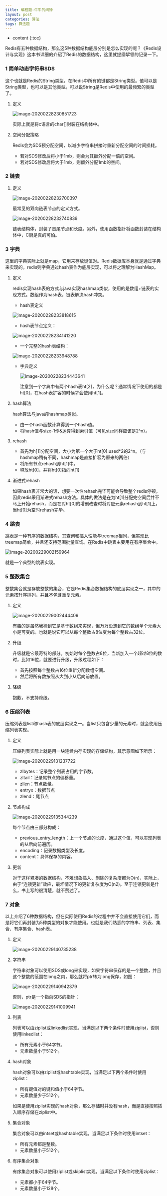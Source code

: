 ```yaml
---
title: 编程题-牛牛的闹钟
layout: post
categories: 算法
tags: 算法题
---
```

* content
{:toc}


Redis有五种数据结构，那么这5种数据结构底层分别是怎么实现的呢？《Redis设计与实现》这本书详细的介绍了Redis的数据结构，这里就提纲挈领的记录一下。




### 1 简单动态字符串SDS

这个也就是Redis的String类型，在Redis中所有的键都是String类型。值可以是String类型，也可以是其他类型。可以说String是Redis中使用的最频繁的类型了。

1. 定义

   ![image-20200228230851723](../images/2020-1-8-%E8%AF%BB%E4%B9%A6%E7%AC%94%E8%AE%B0-Redis%E6%95%B0%E6%8D%AE%E7%BB%93%E6%9E%84.assets/image-20200228230851723.png)

   实际上就是将c语言的char[]封装在结构体中。

2. 空间分配策略

   Redis会为SDS预分配空间，以减少字符串拼接时重新分配空间的时间损耗。

   - 若对SDS修改后将小于1mb，则会为其额外分配一倍的空间。
   - 若对SDS修改后将大于1mb，则额外分配1mb的空间。

### 2 链表

1. 定义

   ![image-20200228232700397](../images/2020-1-8-%E8%AF%BB%E4%B9%A6%E7%AC%94%E8%AE%B0-Redis%E6%95%B0%E6%8D%AE%E7%BB%93%E6%9E%84.assets/image-20200228232700397.png)

   最常见的双向链表节点的定义方式。

   ![image-20200228232740839](../images/2020-1-8-%E8%AF%BB%E4%B9%A6%E7%AC%94%E8%AE%B0-Redis%E6%95%B0%E6%8D%AE%E7%BB%93%E6%9E%84.assets/image-20200228232740839.png)

   链表结构体，封装了首尾节点和长度。另外，使用函数指针将函数封装在结构体中，C厨是真的可怕。



### 3 字典

这里的字典实际上就是map，它用来存放键值对。Redis数据库本身就是通过字典来实现的。redis则字典通过hash表作为底层实现，可以将之理解为HashMap。

1. 定义

   redis实现hash表的方式与java实现hashmap类似，使用的是数组+链表的实现方式。数组作为hash表，链表解决hash冲突。

   - hash表定义

   ![image-20200228233818615](../images/2020-1-8-%E8%AF%BB%E4%B9%A6%E7%AC%94%E8%AE%B0-Redis%E6%95%B0%E6%8D%AE%E7%BB%93%E6%9E%84.assets/image-20200228233818615.png)

   - hash表节点定义：

   ![image-20200228234141220](../images/2020-1-8-%E8%AF%BB%E4%B9%A6%E7%AC%94%E8%AE%B0-Redis%E6%95%B0%E6%8D%AE%E7%BB%93%E6%9E%84.assets/image-20200228234141220.png)

   - 一个完整的hash表结构：

   ![image-20200228233948788](../images/2020-1-8-%E8%AF%BB%E4%B9%A6%E7%AC%94%E8%AE%B0-Redis%E6%95%B0%E6%8D%AE%E7%BB%93%E6%9E%84.assets/image-20200228233948788.png)

   - 字典定义

     ![image-20200228234443641](../images/2020-1-8-%E8%AF%BB%E4%B9%A6%E7%AC%94%E8%AE%B0-Redis%E6%95%B0%E6%8D%AE%E7%BB%93%E6%9E%84.assets/image-20200228234443641.png)

     注意到一个字典中有两个hash表ht[2]，为什么呢？通常情况下使用的都是ht[0]，在hash表扩容的时候才会使用ht[1]。

2. hash算法

   hash算法与java的hashmap类似。

   - 由一个hash函数计算得到一个hash值。
   - 将hash值与size-1作&运算得到索引值（可见size同样应该是2^n）。

3. rehash

   - 首先为h[1]分配空间，大小为第一个大于ht[0].used*2的2^n。（与hashmap稍有不同，hashmap是直接扩容为原来的两倍）
   - 将所有节点rehash到ht[1]中。
   - 释放ht[0]，并将ht[0]指向ht[1]

4. 渐进式rehash

   如果hash表非常大的话，想要一次性rehash完毕可能会导致整个redis停顿，因此redis采用渐进式rehash方法。具体的做法是在为ht[1]分配完空间后并不马上开始rehash，而是在对ht[0]的增删改查时将对应元素rehash到ht[1]上，当ht[0]为空时rehash完毕。



### 4 跳表

跳表是一种有序的数据结构，其查询和插入性能与treemap相同，但实现比treemap简单，并且还支持范围批量查询。在Redis中跳表主要用在有序集合中。

![image-20200229002159964](../images/2020-1-8-%E8%AF%BB%E4%B9%A6%E7%AC%94%E8%AE%B0-Redis%E6%95%B0%E6%8D%AE%E7%BB%93%E6%9E%84.assets/image-20200229002159964.png)

就是一个典型的跳表实现。



### 5 整数集合

整数集合就是存放整数的集合，它是Redis集合数据结构的底层实现之一，其中的元素按升序排列，并且不包含重复元素。

1. 定义

   ![image-20200229002444409](../images/2020-1-8-%E8%AF%BB%E4%B9%A6%E7%AC%94%E8%AE%B0-Redis%E6%95%B0%E6%8D%AE%E7%BB%93%E6%9E%84.assets/image-20200229002444409.png)

   有趣的是虽然我猜到它是基于数组来实现，但万万没想到它的数组单个元素大小是可变的。也就是说它可以从每个整数占8位变为每个整数占32位。

2. 升级

   升级就是它最奇特的部分。初始时每个整数占8位，当新加入一个超过8位的数时，比如16位，就要进行升级，升级过程如下：

   - 首先按照每个整数占16位重新分配数组空间。
   - 然后将所有数按照从大到小从后向前放置。

3. 降级

   抱歉，不支持降级。



### 6 压缩列表

压缩列表是list和hash表的底层实现之一。当list只包含少量的元素时，就会使用压缩列表实现。

1. 定义

   压缩列表实际上就是用一块连续内存实现的存储结构，其示意图如下所示：

   ![image-20200229131237722](../images/2020-1-8-%E8%AF%BB%E4%B9%A6%E7%AC%94%E8%AE%B0-Redis%E6%95%B0%E6%8D%AE%E7%BB%93%E6%9E%84.assets/image-20200229131237722.png)

   - zlbytes：记录整个列表占用的字节数。
   - zltail：记录尾节点的偏移量。
   - zllen：节点数量。
   - entryx：数据节点
   - zlend：尾节点

2. 节点构成

   ![image-20200229135344239](../images/2020-1-8-%E8%AF%BB%E4%B9%A6%E7%AC%94%E8%AE%B0-Redis%E6%95%B0%E6%8D%AE%E7%BB%93%E6%9E%84.assets/image-20200229135344239.png)

   每个节点由三部分构成：

   - previous_entry_length：上一个节点的长度，通过这个值，可以实现列表的从后向前遍历。
   - encoding：记录数据类型及长度。
   - content：具体保存的内容。

3. 更新

   对于这样紧凑的数据结构，不难想象插入、删除的复杂度都为O(n)，实际上，由于“连锁更新”效应，最坏情况下的更新复杂度为O(n2)。至于连锁更新是什么，书上写的很清楚，就不赘述了。



### 7 对象

以上介绍了6种数据结构，但在实际使用Redis的过程中并不会直接使用它们，而是将它们再封装为5种类型的对象才能使用。也就是我们熟悉的字符串、列表、集合、有序集合、hash表。

1. 定义

   ![image-20200229140735238](../images/2020-1-8-%E8%AF%BB%E4%B9%A6%E7%AC%94%E8%AE%B0-Redis%E6%95%B0%E6%8D%AE%E7%BB%93%E6%9E%84.assets/image-20200229140735238.png)

2. 字符串

   字符串对象可以使用SDS或long来实现，如果字符串保存的是一个整数，并且这个整数的范围在long之内，那么就将ptr转为long保存，如图：

   ![image-20200229140942379](../images/2020-1-8-%E8%AF%BB%E4%B9%A6%E7%AC%94%E8%AE%B0-Redis%E6%95%B0%E6%8D%AE%E7%BB%93%E6%9E%84.assets/image-20200229140942379.png)

   否则，ptr是一个指向SDS的指针：

   ![image-20200229141009941](../images/2020-1-8-%E8%AF%BB%E4%B9%A6%E7%AC%94%E8%AE%B0-Redis%E6%95%B0%E6%8D%AE%E7%BB%93%E6%9E%84.assets/image-20200229141009941.png)

3. 列表

   列表可以由ziplist或linkedlist实现，当满足以下两个条件时使用ziplist，否则使用linkedlist：

   - 所有元素小于64字节。
   - 元素数量小于512个。

4. hash对象

   hash对象可以由ziplist或hashtable实现，当满足以下两个条件时使用ziplist：

   - 所有键值对的键和值小于64字节。
   - 元素数量少于512个。

   如果是使用ziplist实现的hash对象，那么存储时并没有hash，而是直接按照插入顺序存储在ziplist中。

5. 集合对象

   集合对象可以由intset或hashtable实现，当满足以下条件时使用intset：

   - 所有元素都是整数。
   - 元素数量小于512个。

6. 有序集合对象

   有序集合对象可以使用ziplist或skiplist实现，当满足以下条件时使用ziplist：

   - 元素都小于64字节。
   - 元素数量小于128个。